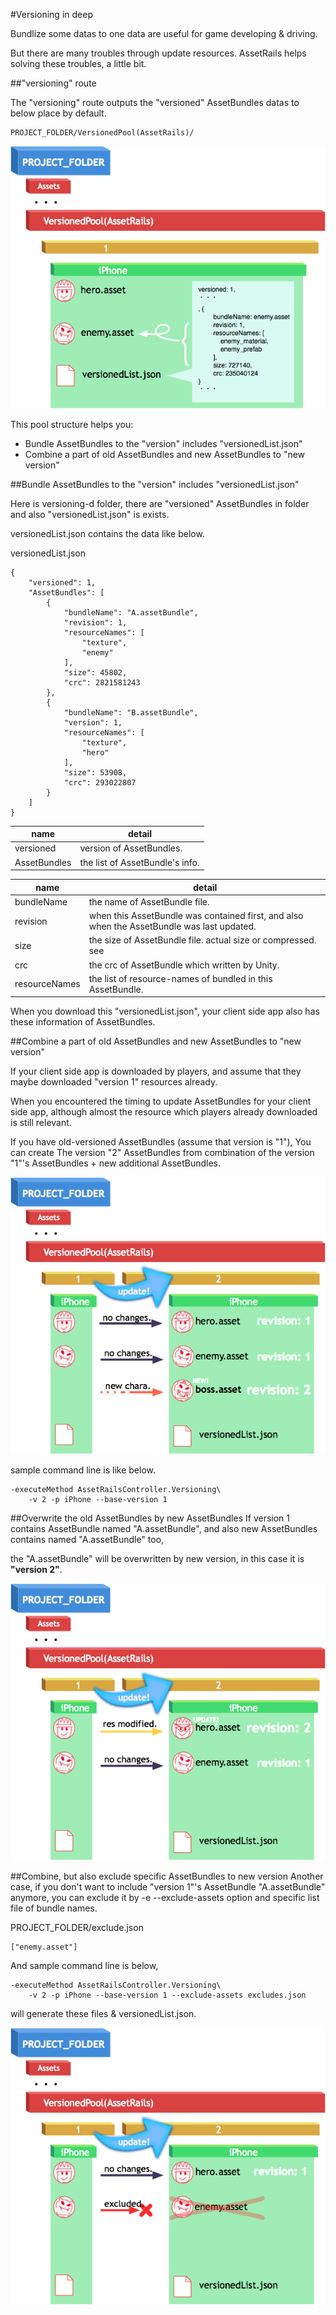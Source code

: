 #Versioning in deep

Bundlize some datas to one data are useful for game developing & driving.

But there are many troubles through update resources.
AssetRails helps solving these troubles, a little bit.


##"versioning" route

The "versioning" route outputs the "versioned" AssetBundles datas to below place by default.

	PROJECT_FOLDER/VersionedPool(AssetRails)/

![versionedBase](https://raw.githubusercontent.com/sassembla/AssetRails-Support/master/image/versionedBase.png "versionedBase")

This pool structure helps you:

* Bundle AssetBundles to the "version" includes "versionedList.json"
* Combine a part of old AssetBundles and new AssetBundles to "new version"


##Bundle AssetBundles to the "version" includes "versionedList.json"

Here is versioning-d folder, there are "versioned" AssetBundles in folder and also "versionedList.json" is exists.

versionedList.json contains the data like below.

versionedList.json
	
	{
		"versioned": 1,
		"AssetBundles": [
			{
				"bundleName": "A.assetBundle",
				"revision": 1,
				"resourceNames": [
					"texture",
					"enemy"
				],
				"size": 45802,
				"crc": 2821581243
			},
			{
				"bundleName": "B.assetBundle",
				"version": 1,
				"resourceNames": [
					"texture",
					"hero"
				],
				"size": 53908,
				"crc": 293022807
			}
		]
	}
	

name | detail
---|---
versioned | version of AssetBundles.
AssetBundles | the list of AssetBundle's info.


name | detail
---|---
bundleName | the name of AssetBundle file.
revision | when this AssetBundle was contained first, and also when the AssetBundle was last updated.
size | the size of AssetBundle file. actual size or compressed. see 
crc | the crc of AssetBundle which written by Unity.
resourceNames | the list of resource-names of bundled in this AssetBundle.

When you download this "versionedList.json", your client side app also has these information of AssetBundles.


##Combine a part of old AssetBundles and new AssetBundles to "new version"

If your client side app is downloaded by players,
and assume that they maybe downloaded "version 1" resources already.

When you encountered the timing to update AssetBundles for your client side app,
although almost the resource which players already downloaded is still relevant.

If you have old-versioned AssetBundles (assume that version is "1"),
You can create The version "2" AssetBundles from combination of the version "1"'s AssetBundles + new additional AssetBundles.


![append](https://raw.githubusercontent.com/sassembla/AssetRails-Support/master/image/versionedAppend.png "append")

sample command line is like below.

	-executeMethod AssetRailsController.Versioning\
		-v 2 -p iPhone --base-version 1


##Overwrite the old AssetBundles by new AssetBundles
If version 1 contains AssetBundle named "A.assetBundle", and also new AssetBundles contains named "A.assetBundle" too,

the "A.assetBundle" will be overwritten by new version, in this case it is **"version 2"**.

![update](https://raw.githubusercontent.com/sassembla/AssetRails-Support/master/image/versionedUpdate.png "update")

##Combine, but also exclude specific AssetBundles to new version
Another case, if you don't want to include "version 1"'s AssetBundle "A.assetBundle" anymore,
you can exclude it by -e --exclude-assets option and specific list file of bundle names.

PROJECT_FOLDER/exclude.json

	["enemy.asset"]
	

And sample command line is below,

	-executeMethod AssetRailsController.Versioning\
		-v 2 -p iPhone --base-version 1 --exclude-assets excludes.json


will generate these files & versionedList.json.

![exclude](https://raw.githubusercontent.com/sassembla/AssetRails-Support/master/image/versionedExclude.png "exclude")


